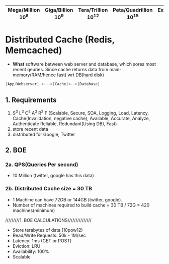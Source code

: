 | Mega/Million 10<sup>6</sup> | Giga/Billion 10<sup>9</sup> | Tera/Trillion 10<sup>12</sup> | Peta/Quadrillion 10<sup>15</sup> | Exa/Quintillion 10<sup>18</sup> | Zeta/Sextillion 10<sup>21</sup> |
| --- | --- | --- | --- | --- | --- |

# Distributed Cache (Redis, Memcached)
- **What** software between web server and database, which sores most recent qeuries. Since cache returns data from main-memory(RAM/hence fast) wrt DB(hard disk)
```c
[App/Webserver] <--->[Cache]<-->[Database]
```

## 1. Requirements
1. S<sup>3</sup> L<sup>3</sup> C<sup>2</sup> A<sup>3</sup> R<sup>2</sup> F (Scalable, Secure, SOA, Logging, Load, Latency, Cache(Invalidation, negative cache), Available, Accurate, Analyze, Authenticate
Reliable, Redundant(Using DB), Fast)
2. store recent data
3. distributed for Google, Twitter

## 2. BOE
### 2a. QPS(Queries Per second)
  - 10 Million (twitter, google has this data)
### 2b. Distributed Cache size = 30 TB
  - 1 Machine can have 72GB or 144GB (twitter, google).
  - Number of machines required to build cache = 30 TB / 72G = 420 machines(minimum)

/////////1. BOE CALCULATIONS///////////////
- Store terabytes of data (10pow12)
- Read/Write Requests: 50k - 1M/sec
- Latency: 1ms (GET or POST)
- Eviction: LRU
- Availability: 100%
- Scalable

